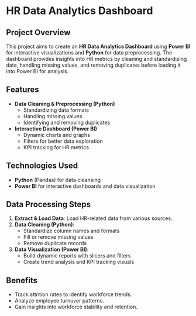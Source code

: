 # HR Data Analytics Dashboard

## Project Overview
This project aims to create an **HR Data Analytics Dashboard** using **Power BI** for interactive visualizations and **Python** for data preprocessing. The dashboard provides insights into HR metrics by cleaning and standardizing data, handling missing values, and removing duplicates before loading it into Power BI for analysis.

## Features
- **Data Cleaning & Preprocessing (Python)**
  - Standardizing data formats
  - Handling missing values
  - Identifying and removing duplicates
- **Interactive Dashboard (Power BI)**
  - Dynamic charts and graphs
  - Filters for better data exploration
  - KPI tracking for HR metrics

## Technologies Used
- **Python** (Pandas) for data cleansing
- **Power BI** for interactive dashboards and data visualization

## Data Processing Steps
1. **Extract & Load Data**: Load HR-related data from various sources.
2. **Data Cleaning (Python)**:
   - Standardize column names and formats
   - Fill or remove missing values
   - Remove duplicate records
3. **Data Visualization (Power BI)**:
   - Build dynamic reports with slicers and filters
   - Create trend analysis and KPI tracking visuals

## Benefits
- Track attrition rates to identify workforce trends.
- Analyze employee turnover patterns.
- Gain insights into workforce stability and retention.
